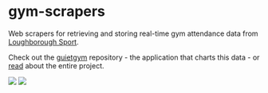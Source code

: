 # gym-scrapers
Web scrapers for retrieving and storing real-time gym attendance data from <a href="http://loughboroughsport.com/holywell-fitness-centre/">Loughborough Sport</a>.

Check out the <a href="https://github.com/callum-messiter/quietgym">guietgym</a> repository - the application that charts this data - or <a href="https://medium.com/@CallumMessiter/quietgym-a-recap-71d3f5abfac1#.aqbpmrlgm">read</a> about the entire project. 

<img src="http://i.imgur.com/DfRniF4.png">

<img src="http://i.imgur.com/yzD8buS.png">
